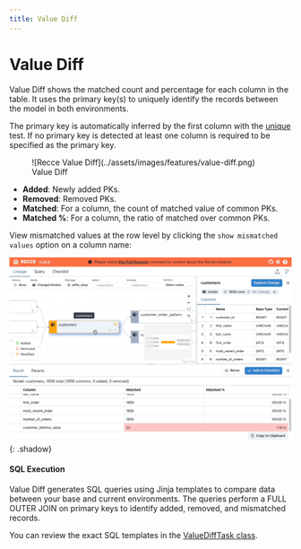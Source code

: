 ```yaml
---
title: Value Diff
---
```



# Value Diff

Value Diff shows the matched count and percentage for each column in the table. It uses the primary key(s) to uniquely identify the records between the model in both environments.

The primary key is automatically inferred by the first column with the [unique](https://docs.getdbt.com/reference/resource-properties/data-tests#unique) test. If no primary key is detected at least one column is required to be specified as the primary key.

<figure markdown>
  ![Recce Value Diff](../assets/images/features/value-diff.png)
  <figcaption>Value Diff</figcaption>
</figure>

- **Added**: Newly added PKs.
- **Removed**: Removed PKs.
- **Matched**: For a column, the count of matched value of common PKs.
- **Matched %**: For a column, the ratio of matched over common PKs.

View mismatched values at the row level by clicking the `show mismatched values` option on a column name:

![](../assets/images/features/value-diff-detail.gif){: .shadow}

#### SQL Execution

Value Diff generates SQL queries using Jinja templates to compare data between your base and current environments. The queries perform a FULL OUTER JOIN on primary keys to identify added, removed, and mismatched records.

You can review the exact SQL templates in the [ValueDiffTask class](https://github.com/DataRecce/recce/blob/main/recce/tasks/valuediff.py#L80).
